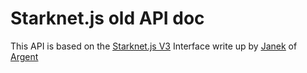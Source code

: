 # Starknet.js old API doc

This API is based on the <ins>[Starknet.js V3](https://github.com/0xs34n/starknet.js/discussions/102)</ins> Interface write up by <ins>[Janek](https://twitter.com/0xjanek)</ins> of <ins>[Argent](https://www.argent.xyz/)</ins>
